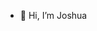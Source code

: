 - 👋 Hi, I’m Joshua

<!---
Morow4/Morow4 is a ✨ special ✨ repository because its `README.md` (this file) appears on your GitHub profile.
You can click the Preview link to take a look at your changes.
--->
